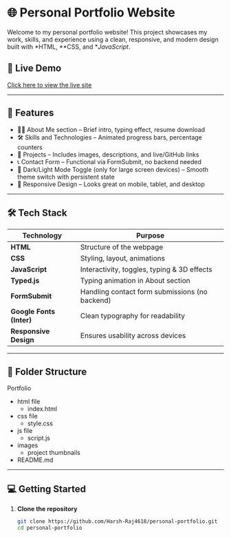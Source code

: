 # 🌐 Personal Portfolio Website

Welcome to my personal portfolio website! This project showcases my work, skills, and experience using a clean, responsive, and modern design built with *HTML, **CSS, and **JavaScript*.

## 🔗 Live Demo

[Click here to view the live site](https://myportfolio.tiiny.site)

---


## 🚀 Features

- 🧑‍💼 About Me section – Brief intro, typing effect, resume download
- 🛠 Skills and Technologies – Animated progress bars, percentage counters
- 💼 Projects – Includes images, descriptions, and live/GitHub links
- 📞 Contact Form – Functional via FormSubmit, no backend needed
- 🌙 Dark/Light Mode Toggle (only for large screen devices) – Smooth theme switch with persistent state
- 📱 Responsive Design – Looks great on mobile, tablet, and desktop




---

## 🛠 Tech Stack

  | Technology               | Purpose                                        |
| ------------------------ | ---------------------------------------------- |
| **HTML**                 | Structure of the webpage                       |
| **CSS**                  | Styling, layout, animations                    |
| **JavaScript**           | Interactivity, toggles, typing & 3D effects    |
| **Typed.js**             | Typing animation in About section              |
| **FormSubmit**           | Handling contact form submissions (no backend) |
| **Google Fonts (Inter)** | Clean typography for readability               |
| **Responsive Design**    | Ensures usability across devices               |


---

## 📁 Folder Structure
Portfolio
  - html file
    - index.html
  - css file
    - style.css
  - js file
    - script.js
  - images
    - project thumbnails
  - README.md

---

## 💻 Getting Started

1. **Clone the repository**
   ```bash
   git clone https://github.com/Harsh-Raj4618/personal-portfolio.git
   cd personal-portfolio
